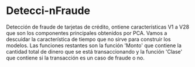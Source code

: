 # Detecci-nFraude
Detección de fraude de tarjetas de crédito, ontiene características V1 a V28 que son los componentes principales obtenidos por PCA. Vamos a descuidar la característica de tiempo que no sirve para construir los modelos. Las funciones restantes son la función 'Monto' que contiene la cantidad total de dinero que se está transaccionando y la función 'Clase' que contiene si la transacción es un caso de fraude o no.
